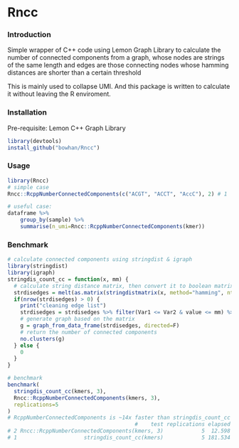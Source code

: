 # Rncc

### Introduction

Simple wrapper of C++ code using Lemon Graph Library to calculate the number of connected components 
from a graph, whose nodes are strings of the same length and edges are those connecting
nodes whose hamming distances are shorter than a certain threshold

This is mainly used to collapse UMI. And this package is written to calculate it without leaving the R
enviroment.

### Installation

Pre-requisite: Lemon C++ Graph Library

```r
library(devtools)
install_github("bowhan/Rncc")
```

### Usage
```r
library(Rncc)
# simple case
Rncc::RcppNumberConnectedComponents(c("ACGT", "ACCT", "AccC"), 2) # 1

# useful case:
dataframe %>% 
    group_by(sample) %>%
    summarise(n_umi=Rncc::RcppNumberConnectedComponents(kmer))
```

### Benchmark
```r
# calculate connected components using stringdist & igraph
library(stringdist)
library(igraph)
stringdis_count_cc = function(x, mm) {
  # calculate string distance matrix, then convert it to boolean matrix based on the distance
  strdisedges = melt(as.matrix(stringdistmatrix(x, method="hamming", nthread=32)), na.rm=T)
  if(nrow(strdisedges) > 0) {
    print("cleaning edge list")
    strdisedges = strdisedges %>% filter(Var1 <= Var2 & value <= mm) %>% select(-value)
    # generate graph based on the matrix
    g = graph_from_data_frame(strdisedges, directed=F)
    # return the number of connected components
    no.clusters(g)
  } else {
    0
  }
}

# benchmark
benchmark(
  stringdis_count_cc(kmers, 3),
  Rncc::RcppNumberConnectedComponents(kmers, 3),
  replications=5
)
# RcppNumberConnectedComponents is ~14x faster than stringdis_count_cc
                                        #    test replications elapsed relative user.self sys.self user.child sys.child
# 2 Rncc::RcppNumberConnectedComponents(kmers, 3)            5  12.598     1.00    12.520    0.080          0         0
# 1                     stringdis_count_cc(kmers)            5 181.534    14.41   329.784    3.824          0         0
```
